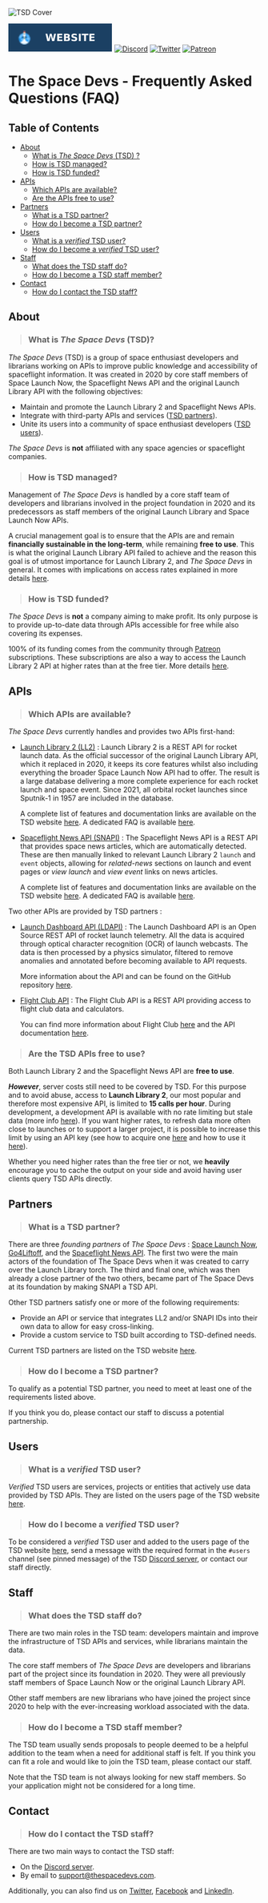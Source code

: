 ![TSD Cover](../assets/tsd_cover.png)

[![Website](https://raw.githubusercontent.com/TheSpaceDevs/Tutorials/e36b2c250ce7fcd4a801c1ed6cb1f9f9d031696b/assets/badge_tsd_website.svg)](https://thespacedevs.com/)
[![Discord](https://img.shields.io/badge/Discord-%237289DA.svg?style=for-the-badge&logo=discord&logoColor=white)](https://discord.gg/p7ntkNA)
[![Twitter](https://img.shields.io/badge/Twitter-%231DA1F2.svg?style=for-the-badge&logo=Twitter&logoColor=white)](https://twitter.com/TheSpaceDevs)
[![Patreon](https://img.shields.io/badge/Patreon-F96854?style=for-the-badge&logo=patreon&logoColor=white)](https://www.patreon.com/TheSpaceDevs)

# The Space Devs - Frequently Asked Questions (FAQ)

## Table of Contents

<!-- Start TOC (do not remove me) -->

* [About](#about)
    * [What is *The Space Devs* (TSD) ?](#what-is-the-space-devs-tsd)
    * [How is TSD managed?](#how-is-tsd-managed)
    * [How is TSD funded?](#how-is-tsd-funded)
* [APIs](#apis)
    * [Which APIs are available?](#which-apis-are-available)
    * [Are the APIs free to use?](#are-the-tsd-apis-free-to-use)
* [Partners](#partners)
    * [What is a TSD partner?](#what-is-a-tsd-partner)
    * [How do I become a TSD partner?](#how-do-i-become-a-tsd-partner)
* [Users](#users)
    * [What is a *verified* TSD user?](#what-is-a-verified-tsd-user)
    * [How do I become a *verified* TSD user?](#how-do-i-become-a-verified-tsd-user)
* [Staff](#staff)
    * [What does the TSD staff do?](#what-does-the-tsd-staff-do)
    * [How do I become a TSD staff member?](#how-do-i-become-a-tsd-staff-member)
* [Contact](#contact)
    * [How do I contact the TSD staff?](#how-do-i-contact-the-tsd-staff)

<!-- End TOC (do not remove me) -->

## About

> ### What is *The Space Devs* (TSD)?

*The Space Devs* (TSD) is a group of space enthusiast developers and librarians working on APIs to improve public
knowledge and accessibility of spaceflight information. It was created in 2020 by core staff members of Space Launch
Now, the Spaceflight News API and the original Launch Library API with the following objectives:

- Maintain and promote the Launch Library 2 and Spaceflight News APIs.
- Integrate with third-party APIs and services ([TSD partners](#partners)).
- Unite its users into a community of space enthusiast developers ([TSD users](#users)).

*The Space Devs* is **not** affiliated with any space agencies or spaceflight companies.

> ### How is TSD managed?

Management of *The Space Devs* is handled by a core staff team of developers and librarians involved in the project
foundation in 2020 and its predecessors as staff members of the original Launch Library and Space Launch Now APIs.

A crucial management goal is to ensure that the APIs are and remain **financially sustainable in the long-term**, while
remaining **free to use**. This is what the original Launch Library API failed to achieve and the reason this goal is
of utmost importance for Launch Library 2, and *The Space Devs* in general. It comes with implications on access rates
explained in more details [here](#are-the-tsd-apis-free-to-use).

> ### How is TSD funded?

*The Space Devs* is **not** a company aiming to make profit. Its only purpose is to provide up-to-date data through APIs
accessible for free while also covering its expenses.

100% of its funding comes from the community through [Patreon](https://www.patreon.com/TheSpaceDevs) subscriptions.
These subscriptions are also a way to access the Launch Library 2 API at higher rates than at the free tier. More
details [here](#are-the-tsd-apis-free-to-use).

## APIs

> ### Which APIs are available?

*The Space Devs* currently handles and provides two APIs first-hand:

- [Launch Library 2 (LL2)](https://thespacedevs.com/llapi) : Launch Library 2 is a REST API for rocket launch data. As
  the official successor of the original Launch Library API, which it replaced in 2020, it keeps its core features
  whilst also including everything the broader Space Launch Now API had to offer. The result is a large database
  delivering a more complete experience for each rocket launch and space event. Since 2021, all orbital rocket launches
  since Sputnik-1 in 1957 are included in the database.

  A complete list of features and documentation links are available on the TSD
  website [here](https://thespacedevs.com/llapi). A dedicated FAQ is available [here](faq_LL2.md).


- [Spaceflight News API (SNAPI)](https://thespacedevs.com/snapi) : The Spaceflight News API is a REST API that provides
  space news articles, which are automatically detected. These are then manually linked to relevant Launch
  Library 2 `launch` and `event` objects, allowing for *related-news* sections on launch and event pages or *view
  launch* and *view event* links on news articles.

  A complete list of features and documentation links are available on the TSD
  website [here](https://thespacedevs.com/snapi). A dedicated FAQ is available [here](faq_SNAPI.md).

Two other APIs are provided by TSD partners :

- [Launch Dashboard API (LDAPI)](https://github.com/shahar603/Launch-Dashboard-API) : The Launch Dashboard API is an
  Open Source
  REST API of rocket launch telemetry. All the data is acquired through optical character recognition (OCR) of launch
  webcasts. The data is then processed by a physics simulator, filtered to remove anomalies and annotated before
  becoming available to API requests.

  More information about the API and can be found on the GitHub
  repository [here](https://github.com/shahar603/Launch-Dashboard-API).


- [Flight Club API](https://flightclub.io) : The Flight Club API is a REST API providing access to flight club data and
  calculators.

  You can find more information about Flight Club [here](https://flightclub.io) and the API
  documentation [here](https://api.flightclub.io/swagger-ui.html).

> ### Are the TSD APIs free to use?

Both Launch Library 2 and the Spaceflight News API are **free to use**.

***However***, server costs still need to be covered by TSD. For this purpose and to avoid abuse, access to **Launch
Library 2**, our most popular and therefore most expensive API, is limited to **15 calls per hour**. During development,
a development API is available with no rate limiting but stale data (more info [here](faq_LL2.md#what-is-lldev)). If you
want higher rates, to refresh data more often close to launches or to support a larger project, it is possible to
increase this limit by using an API key (see how to acquire one [here](faq_LL2.md#how-do-i-get-an-api-key) and how to
use
it [here](faq_LL2.md#how-do-i-use-my-api-key)).

Whether you need higher rates than the free tier or not, we **heavily** encourage you to cache the output on your side
and avoid having user clients query TSD APIs directly.

## Partners

> ### What is a TSD partner?

There are three *founding partners* of *The Space Devs* : [Space Launch Now](https://spacelaunchnow.me),
[Go4Liftoff](https://go4liftoff.com), and the [Spaceflight News API](https://spaceflightnewsapi.net). The first two
were the main actors of the foundation of The Space Devs when it was created to carry over the Launch Library torch.
The third and final one, which was then already a close partner of the two others, became part of The Space Devs at its
foundation by making SNAPI a TSD API.

Other TSD partners satisfy one or more of the following requirements:

- Provide an API or service that integrates LL2 and/or SNAPI IDs into their own data to allow for easy cross-linking.
- Provide a custom service to TSD built according to TSD-defined needs.

Current TSD partners are listed on the TSD website [here](https://thespacedevs.com/networkpartners).

> ### How do I become a TSD partner?

To qualify as a potential TSD partner, you need to meet at least one of the requirements listed above.

If you think you do, please contact our staff to discuss a potential partnership.

## Users

> ### What is a *verified* TSD user?

*Verified* TSD users are services, projects or entities that actively use data provided by TSD APIs. They are
listed on the users page of the TSD website [here](https://thespacedevs.com/networkusers).

> ### How do I become a *verified* TSD user?

To be considered a *verified* TSD user and added to the users page of the TSD website
[here](https://thespacedevs.com/networkusers), send a message with the required format in the `#users` channel (see
pinned message) of the TSD [Discord server](https://discord.gg/p7ntkNA), or contact our staff directly.

## Staff

> ### What does the TSD staff do?

There are two main roles in the TSD team: developers maintain and improve the infrastructure of TSD APIs and services,
while librarians maintain the data.

The core staff members of *The Space Devs* are developers and librarians part of the project since its foundation
in 2020. They were all previously staff members of Space Launch Now or the original Launch Library API.

Other staff members are new librarians who have joined the project since 2020 to help with the ever-increasing workload
associated with the data.

> ### How do I become a TSD staff member?

The TSD team usually sends proposals to people deemed to be a helpful addition to the team when a need for additional
staff is felt. If you think you can fit a role and would like to join the TSD team, please contact our staff.

Note that the TSD team is not always looking for new staff members. So your application might not be considered for a
long time.

## Contact

> ### How do I contact the TSD staff?

There are two main ways to contact the TSD staff:

- On the [Discord server](https://discord.gg/p7ntkNA).
- By email to [support@thespacedevs.com](mailto:support@thespacedevs.com).

Additionally, you can also find us on [Twitter](https://twitter.com/TheSpaceDevs),
[Facebook](https://www.facebook.com/TheSpaceDevs/) and [LinkedIn](https://www.linkedin.com/company/42873958/).


